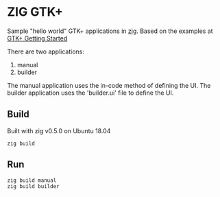 # ZIG GTK+

Sample "hello world" GTK+ applications in [zig](https://ziglang.org/). Based on the examples at [GTK+ Getting Started](https://developer.gnome.org/gtk3/stable/gtk-getting-started.html)

There are two applications:

1. manual
1. builder

The manual application uses the in-code method of defining the UI. The builder application uses the 'builder.ui' file to define the UI.

## Build

Built with zig v0.5.0 on Ubuntu 18.04

    zig build

## Run

    zig build manual
    zig build builder

